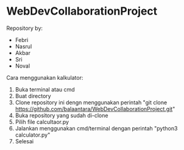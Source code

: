 # WebDevCollaborationProject
Repository by:
- Febri
- Nasrul
- Akbar
- Sri
- Noval

Cara menggunakan kalkulator:
1. Buka terminal atau cmd
2. Buat directory
3. Clone repository ini dengn menggunakan perintah "git clone https://github.com/balaantara/WebDevCollaborationProject.git"
4. Buka repository yang sudah di-clone
5. Pilih file calcultaor.py
6. Jalankan menggunakan cmd/terminal dengan perintah "python3 calculator.py"
7. Selesai
